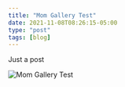```yaml
---
title: "Mom Gallery Test"
date: 2021-11-08T08:26:15-05:00
type: "post"
tags: [blog]
---
```

Just a post

![Mom Gallery Test](/images/blog/mom-gallery-test.jpg)